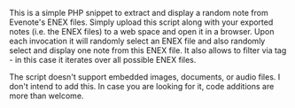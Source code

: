 This is a simple PHP snippet to extract and display a random note from Evenote's ENEX files. Simply upload this script along with your exported notes (i.e. the ENEX files) to a web space and open it in a browser. Upon each invocation it will randomly select an ENEX file and also randomly select and display one note from this ENEX file. It also allows to filter via tag - in this case it iterates over all possible ENEX files.

The script doesn't support embedded images, documents, or audio files. I don't intend to add this. In case you are looking for it, code additions are more than welcome.
